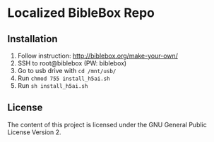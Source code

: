
# Localized BibleBox Repo


## Installation
1. Follow instruction: http://biblebox.org/make-your-own/
2. SSH to root@biblebox (PW: biblebox)
3. Go to usb drive with `cd /mnt/usb/`
4. Run `chmod 755 install_h5ai.sh`
5. Run `sh install_h5ai.sh`


## License

The content of this project is licensed under the GNU General Public License Version 2.